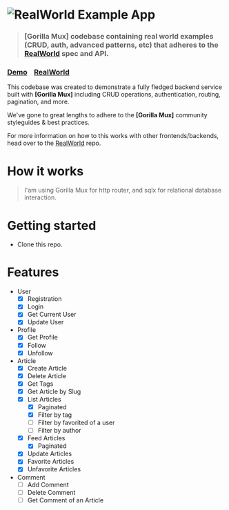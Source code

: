 # ![RealWorld Example App](logo.png)

> ### [Gorilla Mux] codebase containing real world examples (CRUD, auth, advanced patterns, etc) that adheres to the [RealWorld](https://github.com/gothinkster/realworld) spec and API.


### [Demo](https://demo.realworld.io/)&nbsp;&nbsp;&nbsp;&nbsp;[RealWorld](https://github.com/gothinkster/realworld)


This codebase was created to demonstrate a fully fledged backend service built with **[Gorilla Mux]** including CRUD operations, authentication, routing, pagination, and more.

We've gone to great lengths to adhere to the **[Gorilla Mux]** community styleguides & best practices.

For more information on how to this works with other frontends/backends, head over to the [RealWorld](https://github.com/gothinkster/realworld) repo.


# How it works

> I'am using Gorilla Mux for http router, and sqlx for relational database interaction.

# Getting started

- Clone this repo.

# Features
- User
  - [x] Registration
  - [x] Login
  - [x] Get Current User
  - [x] Update User

- Profile
  - [x] Get Profile
  - [x] Follow
  - [x] Unfollow

- Article
  - [x] Create Article
  - [x] Delete Article
  - [x] Get Tags
  - [x] Get Article by Slug
  - [x] List Articles
    - [x] Paginated
    - [x] Filter by tag
    - [ ] Filter by favorited of a user
    - [ ] Filter by author
  - [x] Feed Articles
    - [x] Paginated
  - [x] Update Articles
  - [x] Favorite Articles
  - [x] Unfavorite Articles

- Comment
  - [ ] Add Comment
  - [ ] Delete Comment
  - [ ] Get Comment of an Article